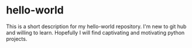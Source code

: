 # hello-world
This is a short description for my hello-world repository.
I'm new to git hub and willing to learn. Hopefully I will find captivating and motivating python projects.
